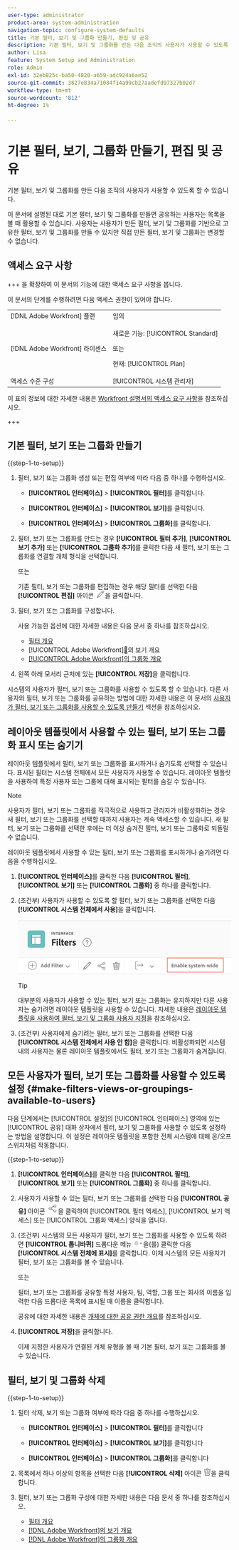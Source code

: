 ```yaml
---
user-type: administrator
product-area: system-administration
navigation-topic: configure-system-defaults
title: 기본 필터, 보기 및 그룹화 만들기, 편집 및 공유
description: 기본 필터, 보기 및 그룹화를 만든 다음 조직의 사용자가 사용할 수 있도록 할 수 있습니다.
author: Lisa
feature: System Setup and Administration
role: Admin
exl-id: 32eb825c-ba50-4820-a659-adc924a6ae52
source-git-commit: 3827e834a71084f14a99cb27aadefd97327b02d7
workflow-type: tm+mt
source-wordcount: '812'
ht-degree: 1%

---
```


# 기본 필터, 보기, 그룹화 만들기, 편집 및 공유

<!--
<p data-mc-conditions="QuicksilverOrClassic.Draft mode">***DON'T DELETE, DRAFT OR HIDE THIS ARTICLE. IT IS LINKED TO THE PRODUCT, THROUGH THE CONTEXT SENSITIVE HELP LINKS. **</p>
-->

기본 필터, 보기 및 그룹화를 만든 다음 조직의 사용자가 사용할 수 있도록 할 수 있습니다.

이 문서에 설명된 대로 기본 필터, 보기 및 그룹화를 만들면 공유하는 사용자는 목록을 볼 때 활용할 수 있습니다. 사용자는 사용자가 만든 필터, 보기 및 그룹화를 기반으로 고유한 필터, 보기 및 그룹화를 만들 수 있지만 직접 만든 필터, 보기 및 그룹화는 변경할 수 없습니다.

## 액세스 요구 사항

+++ 을 확장하여 이 문서의 기능에 대한 액세스 요구 사항을 봅니다.

이 문서의 단계를 수행하려면 다음 액세스 권한이 있어야 합니다.

<table style="table-layout:auto"> 
 <col> 
 <col> 
 <tbody> 
  <tr> 
   <td role="rowheader">[!DNL Adobe Workfront] 플랜</td> 
   <td>임의</td> 
  </tr> 
  <tr> 
   <td role="rowheader">[!DNL Adobe Workfront] 라이센스</td> 
   <td><p>새로운 기능: [!UICONTROL Standard]</p>
   또는
   <p>현재: [!UICONTROL Plan]</p>
   </td> 
  </tr>
  <tr> 
  <tr> 
   <td role="rowheader">액세스 수준 구성</td> 
   <td>[!UICONTROL 시스템 관리자]</td>
  </tr> 
 </tbody> 
</table>

이 표의 정보에 대한 자세한 내용은 [Workfront 설명서의 액세스 요구 사항](/help/quicksilver/administration-and-setup/add-users/access-levels-and-object-permissions/access-level-requirements-in-documentation.md)을 참조하십시오.

+++

## 기본 필터, 보기 또는 그룹화 만들기

{{step-1-to-setup}}

1. 필터, 보기 또는 그룹화 생성 또는 편집 여부에 따라 다음 중 하나를 수행하십시오.

   * **[!UICONTROL 인터페이스]** > **[!UICONTROL 필터]**&#x200B;를 클릭합니다.

   * **[!UICONTROL 인터페이스]** > **[!UICONTROL 보기]**&#x200B;를 클릭합니다.

   * **[!UICONTROL 인터페이스]** > **[!UICONTROL 그룹화]**&#x200B;를 클릭합니다.

1. 필터, 보기 또는 그룹화를 만드는 경우 **[!UICONTROL 필터 추가]**, **[!UICONTROL 보기 추가]** 또는 **[!UICONTROL 그룹화 추가]**&#x200B;를 클릭한 다음 새 필터, 보기 또는 그룹화를 연결할 개체 형식을 선택합니다.

   또는

   기존 필터, 보기 또는 그룹화를 편집하는 경우 해당 필터를 선택한 다음 **[!UICONTROL 편집]** 아이콘 ![편집 아이콘](assets/edit-icon.png)을 클릭합니다.

1. 필터, 보기 또는 그룹화를 구성합니다.

   사용 가능한 옵션에 대한 자세한 내용은 다음 문서 중 하나를 참조하십시오.

   * [필터 개요](../../../reports-and-dashboards/reports/reporting-elements/filters-overview.md)
   * [!UICONTROL Adobe Workfront][&#128279;](../../../reports-and-dashboards/reports/reporting-elements/views-overview.md)의 보기 개요
   * [[!UICONTROL Adobe Workfront]의 그룹화 개요](../../../reports-and-dashboards/reports/reporting-elements/groupings-overview.md)

1. 왼쪽 아래 모서리 근처에 있는 **[!UICONTROL 저장]**&#x200B;을 클릭합니다.

시스템의 사용자가 필터, 보기 또는 그룹화를 사용할 수 있도록 할 수 있습니다. 다른 사용자와 필터, 보기 또는 그룹화를 공유하는 방법에 대한 자세한 내용은 이 문서의 [사용자가 필터, 보기 또는 그룹화를 사용할 수 있도록 만들기](#make-filters-views-or-groupings-available-to-users) 섹션을 참조하십시오.


## 레이아웃 템플릿에서 사용할 수 있는 필터, 보기 또는 그룹화 표시 또는 숨기기

레이아웃 템플릿에서 필터, 보기 또는 그룹화를 표시하거나 숨기도록 선택할 수 있습니다. 표시된 필터는 시스템 전체에서 모든 사용자가 사용할 수 있습니다. 레이아웃 템플릿을 사용하여 특정 사용자 또는 그룹에 대해 표시되는 필터를 숨길 수 있습니다.

>[!NOTE]
>
>사용자가 필터, 보기 또는 그룹화를 적극적으로 사용하고 관리자가 비활성화하는 경우 새 필터, 보기 또는 그룹화를 선택할 때까지 사용자는 계속 액세스할 수 있습니다. 새 필터, 보기 또는 그룹화를 선택한 후에는 더 이상 숨겨진 필터, 보기 또는 그룹화로 되돌릴 수 없습니다.

레이아웃 템플릿에서 사용할 수 있는 필터, 보기 또는 그룹화를 표시하거나 숨기려면 다음을 수행하십시오.

1. **[!UICONTROL 인터페이스]**&#x200B;를 클릭한 다음 **[!UICONTROL 필터]**, **[!UICONTROL 보기]** 또는 **[!UICONTROL 그룹화]** 중 하나를 클릭합니다.

1. (조건부) 사용자가 사용할 수 있도록 할 필터, 보기 또는 그룹화를 선택한 다음 **[!UICONTROL 시스템 전체에서 사용]**&#x200B;을 클릭합니다.

   ![](assets/enable-system-wide-fvg.png)

   >[!TIP]
   >
   >대부분의 사용자가 사용할 수 있는 필터, 보기 또는 그룹화는 유지하지만 다른 사용자는 숨기려면 레이아웃 템플릿을 사용할 수 있습니다. 자세한 내용은 [레이아웃 템플릿을 사용하여 필터, 보기 및 그룹화 사용자 지정](/help/quicksilver/administration-and-setup/customize-workfront/use-layout-templates/customize-fvg-list-controls-layout-template.md)을 참조하십시오.

1. (조건부) 사용자에게 숨기려는 필터, 보기 또는 그룹화를 선택한 다음 **[!UICONTROL 시스템 전체에서 사용 안 함]**&#x200B;을 클릭합니다. 비활성화되면 시스템 내의 사용자는 물론 레이아웃 템플릿에서도 필터, 보기 또는 그룹화가 숨겨집니다.


## 모든 사용자가 필터, 보기 또는 그룹화를 사용할 수 있도록 설정 {#make-filters-views-or-groupings-available-to-users}

다음 단계에서는 [!UICONTROL 설정]의 [!UICONTROL 인터페이스] 영역에 있는 [!UICONTROL 공유] 대화 상자에서 필터, 보기 및 그룹화를 사용할 수 있도록 설정하는 방법을 설명합니다. 이 설정은 레이아웃 템플릿을 포함한 전체 시스템에 대해 온/오프 스위치처럼 작동합니다.

{{step-1-to-setup}}

1. **[!UICONTROL 인터페이스]**&#x200B;를 클릭한 다음 **[!UICONTROL 필터]**, **[!UICONTROL 보기]** 또는 **[!UICONTROL 그룹화]** 중 하나를 클릭합니다.

1. 사용자가 사용할 수 있는 필터, 보기 또는 그룹화를 선택한 다음 **[!UICONTROL 공유]** 아이콘 ![공유 아이콘](assets/share-icon.png)을 클릭하여 [!UICONTROL 필터 액세스], [!UICONTROL 보기 액세스] 또는 [!UICONTROL 그룹화 액세스] 양식을 엽니다.
1. (조건부) 시스템의 모든 사용자가 필터, 보기 또는 그룹화를 사용할 수 있도록 하려면 **[!UICONTROL 톱니바퀴]** 드롭다운 메뉴 ![](assets/gear-menu-for-sharing-items.png)을(를) 클릭한 다음 **[!UICONTROL 시스템 전체에 표시]**&#x200B;를 클릭합니다. 이제 시스템의 모든 사용자가 필터, 보기 또는 그룹화를 볼 수 있습니다.

   또는

   필터, 보기 또는 그룹화를 공유할 특정 사용자, 팀, 역할, 그룹 또는 회사의 이름을 입력한 다음 드롭다운 목록에 표시될 때 이름을 클릭합니다.

   공유에 대한 자세한 내용은 [개체에 대한 공유 권한 개요](../../../workfront-basics/grant-and-request-access-to-objects/sharing-permissions-on-objects-overview.md)를 참조하십시오.

1. **[!UICONTROL 저장]**&#x200B;을 클릭합니다.

   이제 지정한 사용자가 연결된 개체 유형을 볼 때 기본 필터, 보기 또는 그룹화를 볼 수 있습니다.

## 필터, 보기 및 그룹화 삭제

{{step-1-to-setup}}

1. 필터 삭제, 보기 또는 그룹화 여부에 따라 다음 중 하나를 수행하십시오.

   * **[!UICONTROL 인터페이스]** > **[!UICONTROL 필터]**&#x200B;를 클릭합니다

   * **[!UICONTROL 인터페이스]** > **[!UICONTROL 보기]**&#x200B;를 클릭합니다

   * **[!UICONTROL 인터페이스]** > **[!UICONTROL 그룹화]**&#x200B;를 클릭합니다

1. 목록에서 하나 이상의 항목을 선택한 다음 **[!UICONTROL 삭제]** 아이콘 ![삭제 아이콘](assets/delete.png)을 클릭합니다.
1. 필터, 보기 또는 그룹화 구성에 대한 자세한 내용은 다음 문서 중 하나를 참조하십시오.

   * [필터 개요](../../../reports-and-dashboards/reports/reporting-elements/filters-overview.md)
   * [ [!DNL Adobe Workfront]의 보기 개요](../../../reports-and-dashboards/reports/reporting-elements/views-overview.md)
   * [ [!DNL Adobe Workfront]의 그룹화 개요](../../../reports-and-dashboards/reports/reporting-elements/groupings-overview.md)
